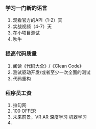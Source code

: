 ### 学习一门新的语言

1. 观看官方的API（1-2）天
2. 实战视频（4-7）天
3. 在小项目测试
4. 吹牛

### 提高代码质量
1. 阅读《代码大全》/《Clean Code》
2. 测试驱动开发/或者至少一次全面的测试
3. 代码重构

### 程序员工资
1. 拉勾网
2. 100 OFFER
3. 未来前景，VR AR 深度学习 机器学习
4. 